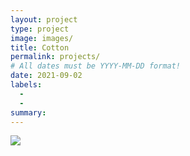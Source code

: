 ```yaml
---
layout: project
type: project
image: images/
title: Cotton
permalink: projects/
# All dates must be YYYY-MM-DD format!
date: 2021-09-02
labels:
  - 
  - 
summary: 
---
```


<img class="ui image" src="{{ site.baseurl }}/images/cotton-header.png">
